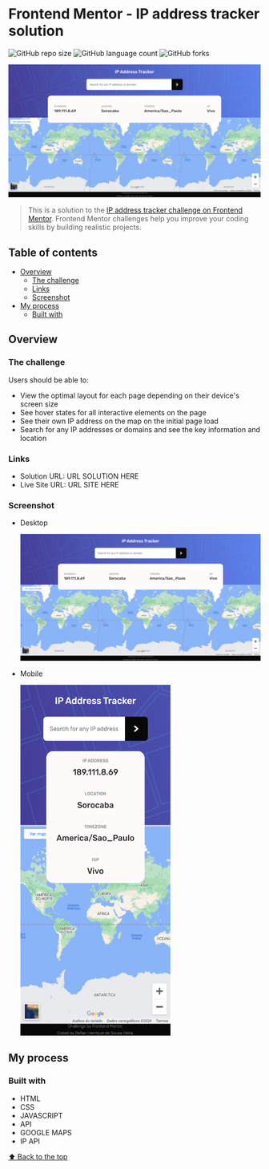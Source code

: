 # Frontend Mentor - IP address tracker solution

![GitHub repo size](https://img.shields.io/github/repo-size/RafaelHDSV/IP-Address-Tracker?style=for-the-badge)
![GitHub language count](https://img.shields.io/github/languages/count/RafaelHDSV/IP-Address-Tracker?style=for-the-badge)
![GitHub forks](https://img.shields.io/github/forks/RafaelHDSV/IP-Address-Tracker?style=for-the-badge)

<img src="images/desktop.png" alt="desktop.png">

> This is a solution to the [IP address tracker challenge on Frontend Mentor](https://www.frontendmentor.io/challenges/ip-address-tracker-I8-0yYAH0). Frontend Mentor challenges help you improve your coding skills by building realistic projects.

## Table of contents

-    [Overview](#overview)
     -    [The challenge](#the-challenge)
     -    [Links](#links)
     -    [Screenshot](#screenshot)
-    [My process](#my-process)
     -    [Built with](#built-with)

## Overview

### The challenge

Users should be able to:

-    View the optimal layout for each page depending on their device's screen size
-    See hover states for all interactive elements on the page
-    See their own IP address on the map on the initial page load
-    Search for any IP addresses or domains and see the key information and location

### Links

-    Solution URL: URL SOLUTION HERE
-    Live Site URL: URL SITE HERE

### Screenshot

-    Desktop

     ![](images/desktop.png)

-    Mobile

     <img src="images/mobile.png" alt="mobile.png" width="300px" height="700px">

## My process

### Built with

-    HTML
-    CSS
-    JAVASCRIPT
-    API
-    GOOGLE MAPS
-    IP API

[⬆ Back to the top](#frontend-mentor---ip-address-tracker-solution)
<br>
